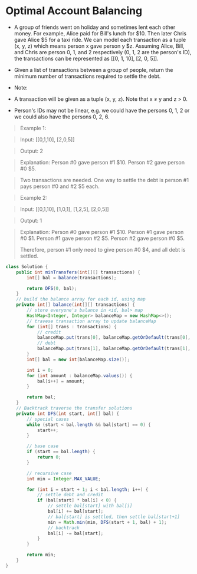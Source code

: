 # Optimal Account Balancing
- A group of friends went on holiday and sometimes lent each other money. For example, Alice paid for Bill's lunch for $10. Then later Chris gave Alice $5 for a taxi ride. We can model each transaction as a tuple (x, y, z) which means person x gave person y $z. Assuming Alice, Bill, and Chris are person 0, 1, and 2 respectively (0, 1, 2 are the person's ID), the transactions can be represented as [[0, 1, 10], [2, 0, 5]].

- Given a list of transactions between a group of people, return the minimum number of transactions required to settle the debt.

- Note:

- A transaction will be given as a tuple (x, y, z). Note that x ≠ y and z > 0.
- Person's IDs may not be linear, e.g. we could have the persons 0, 1, 2 or we could also have the persons 0, 2, 6.

> Example 1:

> Input:
> [[0,1,10], [2,0,5]]

> Output:
> 2

> Explanation:
> Person #0 gave person #1 $10.
> Person #2 gave person #0 $5.

> Two transactions are needed. One way to settle the debt is person #1 pays person #0 and #2 $5 each.

> Example 2:

> Input:
> [[0,1,10], [1,0,1], [1,2,5], [2,0,5]]

> Output:
> 1

> Explanation:
> Person #0 gave person #1 $10.
> Person #1 gave person #0 $1.
> Person #1 gave person #2 $5.
> Person #2 gave person #0 $5.
> 
> Therefore, person #1 only need to give person #0 $4, and all debt is settled.

```java
class Solution {
    public int minTransfers(int[][] transactions) {
        int[] bal = balance(transactions);

		return DFS(0, bal);
    }
	// build the balance array for each id, using map
	private int[] balance(int[][] transactions) {
		// store everyone's balance in <id, bal> map
		HashMap<Integer, Integer> balanceMap = new HashMap<>();
		// travese transaction array to update balanceMap
		for (int[] trans : transactions) {
			// credit
			balanceMap.put(trans[0], balanceMap.getOrDefault(trans[0], 0) + trans[2]);
			// debt
			balanceMap.put(trans[1], balanceMap.getOrDefault(trans[1], 0) - trans[2]);
		}
		int[] bal = new int[balanceMap.size()];

		int i = 0;
		for (int amount : balanceMap.values()) {
			bal[i++] = amount;
		}

		return bal;
	}
	// Backtrack traverse the transfer solutions
	private int DFS(int start, int[] bal) {
		// special cases
		while (start < bal.length && bal[start] == 0) {
			start++;
		}

		// base case
		if (start == bal.length) {
			return 0;
		}

		// recursive case
		int min = Integer.MAX_VALUE;

		for (int i = start + 1; i < bal.length; i++) {
			// settle debt and credit
			if (bal[start] * bal[i] < 0) {
				// settle bal[start] with bal[i]
				bal[i] += bal[start];
				// bal[start] is settled, then settle bal[start+1]
				min = Math.min(min, DFS(start + 1, bal) + 1);
				// backtrack
				bal[i] -= bal[start];
			}
		}

		return min;
	}
}
```
